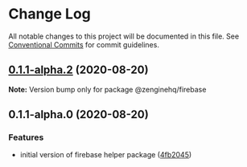 # Change Log

All notable changes to this project will be documented in this file.
See [Conventional Commits](https://conventionalcommits.org) for commit guidelines.

## [0.1.1-alpha.2](https://github.com/ZengineHQ/plugin-sdk/compare/@zenginehq/firebase@0.1.1-alpha.0...@zenginehq/firebase@0.1.1-alpha.2) (2020-08-20)

**Note:** Version bump only for package @zenginehq/firebase





## 0.1.1-alpha.0 (2020-08-20)


### Features

* initial version of firebase helper package ([4fb2045](https://github.com/ZengineHQ/plugin-sdk/commit/4fb20458ae286c3c8e4ed2ebd183e86c0c4cad5d))
